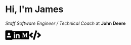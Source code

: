 # Hi, I'm James
*Staff Software Engineer / Technical Coach*  at **John Deere**

<a href="https://jameskabbes.com">
  <img align="left" alt="Personal Website" height="30px" src="static/portrait.svg" />
</a>
<a href="https://www.linkedin.com/in/jameskabbes">
  <img align="left" alt="LinkedIn" height="30px" src="static/linkedin.svg" />
</a>
<a href="https://medium.com/@jameskabbes">
  <img align="left" alt="Medium" height="30px" src="static/medium.svg" />
</a>
<a href="https://pypi.org/user/kabbes/">
  <img align="left" alt="PyPI" height="30px" src="static/code.svg" />
</a>
